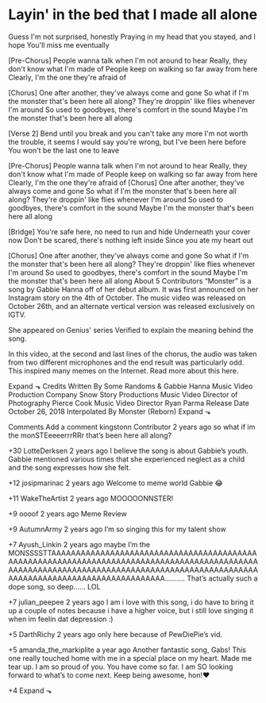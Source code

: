 # Layin' in the bed that I made all alone
Guess I'm not surprised, honestly
Praying in my head that you stayed, and I hope
You'll miss me eventually

[Pre-Chorus]
People wanna talk when I'm not around to hear
Really, they don't know what I'm made of
People keep on walking so far away from here
Clearly, I'm the one they're afraid of

[Chorus]
One after another, they've always come and gone
So what if I'm the monster that's been here all along?
They're droppin' like flies whenever I'm around
So used to goodbyes, there's comfort in the sound
Maybe I'm the monster that's been here all along

[Verse 2]
Bend until you break and you can't take any more
I'm not worth the trouble, it seems
I would say you're wrong, but I've been here before
You won't be the last one to leave

[Pre-Chorus]
People wanna talk when I'm not around to hear
Really, they don't know what I'm made of
People keep on walking so far away from here
Clearly, I'm the one they're afraid of
[Chorus]
One after another, they've always come and gone
So what if I'm the monster that's been here all along?
They're droppin' like flies whenever I'm around
So used to goodbyes, there's comfort in the sound
Maybe I'm the monster that's been here all along

[Bridge]
You're safe here, no need to run and hide
Underneath your cover now
Don't be scared, there's nothing left inside
Since you ate my heart out

[Chorus]
One after another, they've always come and gone
So what if I'm the monster that's been here all along?
They're droppin' like flies whenever I'm around
So used to goodbyes, there's comfort in the sound
Maybe I'm the monster that's been here all along
About
5 Contributors
“Monster” is a song by Gabbie Hanna off of her debut album. It was first announced on her Instagram story on the 4th of October. The music video was released on October 26th, and an alternate vertical version was released exclusively on IGTV.

She appeared on Genius' series Verified to explain the meaning behind the song.

In this video, at the second and last lines of the chorus, the audio was taken from two different microphones and the end result was particularly odd. This inspired many memes on the Internet. Read more about this here.

Expand ⬎
Credits
Written By
Some Randoms & Gabbie Hanna
Music Video Production Company
Snow Story Productions
Music Video Director of Photography
Pierce Cook
Music Video Director
Ryan Parma
Release Date
October 26, 2018
Interpolated By
Monster (Reborn)
Expand ⬎

Comments
Add a comment
kingstonn
Contributor
2 years ago
so what if im the monSTEeeeerrrRRr that’s been here all along?

+30
LotteDerksen
2 years ago
I believe the song is about Gabbie’s youth. Gabbie mentioned various times that she experienced neglect as a child and the song expresses how she felt.

+12
josipmarinac
2 years ago
Welcome to meme world Gabbie 😂

+11
WakeTheArtist
2 years ago
MOOOOONNSTER!

+9
oooof
2 years ago
Meme Review

+9
AutumnArmy
2 years ago
I’m so singing this for my talent show

+7
Ayush_Linkin
2 years ago
maybe I’m the MONSSSSTTAAAAAAAAAAAAAAAAAAAAAAAAAAAAAAAAAAAAAAAAAAAAAAAAAAAAAAAAAAAAAAAAAAAAAAAAAAAAAAAAAAAAAAAAAAAAAAAAAAAAAAAAAAAAAAAAAAAAAAAAAAAAAAAAAAAAAAAAAAAAAAAAAAAAAAAAAAAAAAAAAAAAAAAAAAAAAAAA……….
That’s actually such a dope song, so deep…… LOL

+7
julian_peepee
2 years ago
I am i love with this song, i do have to bring it up a couple of notes because i have a higher voice, but i still love singing it when im feelin dat depression :)

+5
DarthRichy
2 years ago
only here because of PewDiePie’s vid.

+5
amanda_the_markiplite
a year ago
Another fantastic song, Gabs! This one really touched home with me in a special place on my heart. Made me tear up. I am so proud of you. You have come so far. I am SO looking forward to what’s to come next. Keep being awesome, hon!❤

+4
Expand ⬎
